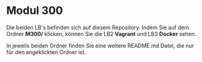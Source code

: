 # Modul 300
Die beiden LB's befinden sich auf diesem Repository. Indem Sie auf dem Ordner **M300/** klicken, können Sie die LB2 **Vagrant** und
LB3 **Docker** sehen.

In jeweils beiden Ordner finden Sie eine weitere README.md Datei, die nur für den angeklickten Ordner ist. 
